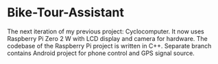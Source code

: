 # Bike-Tour-Assistant
The next iteration of my previous project: Cyclocomputer. It now uses Raspberry Pi Zero 2 W with LCD display and camera for hardware. The codebase of the Raspberry Pi project is written in C++. Separate branch contains Android project for phone control and GPS signal source.
